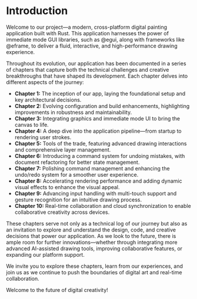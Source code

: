 # Introduction

Welcome to our project—a modern, cross-platform digital painting application built with Rust. This application harnesses the power of immediate mode GUI libraries, such as @egui, along with frameworks like @eframe, to deliver a fluid, interactive, and high-performance drawing experience.

Throughout its evolution, our application has been documented in a series of chapters that capture both the technical challenges and creative breakthroughs that have shaped its development. Each chapter delves into different aspects of the journey:

- **Chapter 1:** The inception of our app, laying the foundational setup and key architectural decisions.
- **Chapter 2:** Evolving configuration and build enhancements, highlighting improvements in robustness and maintainability.
- **Chapter 3:** Integrating graphics and immediate mode UI to bring the canvas to life.
- **Chapter 4:** A deep dive into the application pipeline—from startup to rendering user strokes.
- **Chapter 5:** Tools of the trade, featuring advanced drawing interactions and comprehensive layer management.
- **Chapter 6:** Introducing a command system for undoing mistakes, with document refactoring for better state management.
- **Chapter 7:** Polishing command management and enhancing the undo/redo system for a smoother user experience.
- **Chapter 8:** Accelerating rendering performance and adding dynamic visual effects to enhance the visual appeal.
- **Chapter 9:** Advancing input handling with multi-touch support and gesture recognition for an intuitive drawing process.
- **Chapter 10:** Real-time collaboration and cloud synchronization to enable collaborative creativity across devices.

These chapters serve not only as a technical log of our journey but also as an invitation to explore and understand the design, code, and creative decisions that power our application. As we look to the future, there is ample room for further innovations—whether through integrating more advanced AI-assisted drawing tools, improving collaborative features, or expanding our platform support.

We invite you to explore these chapters, learn from our experiences, and join us as we continue to push the boundaries of digital art and real-time collaboration.

Welcome to the future of digital creativity!
